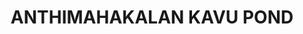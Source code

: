 ---
title: "ANTHIMAHAKALAN KAVU POND"
url: /kulappully-kerala/anthimahakalan-kavu-pond/
shop: fishing
---